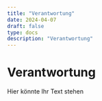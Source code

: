 ```yaml
---
title: "Verantwortung"
date: 2024-04-07
draft: false
type: docs
description: "Verantwortung"
---
```


# Verantwortung

Hier könnte Ihr Text stehen